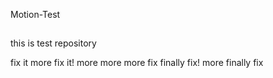 Motion-Test

##

this is test repository

fix it
more fix it!
more more more fix
finally fix!
more finally fix

